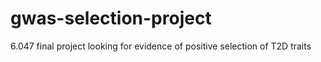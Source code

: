 # gwas-selection-project
6.047 final project looking for evidence of positive selection of T2D traits
